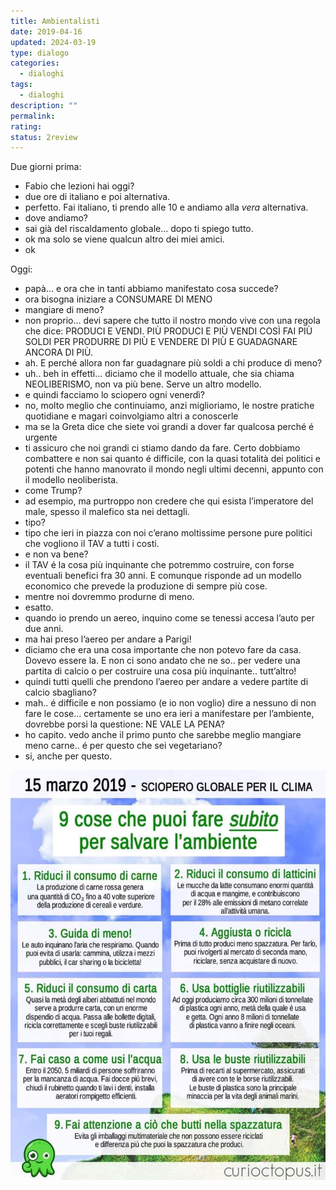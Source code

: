 ```yaml
---
title: Ambientalisti
date: 2019-04-16
updated: 2024-03-19
type: dialogo
categories:
  - dialoghi
tags:
  - dialoghi
description: ""
permalink: 
rating: 
status: 2review
---
```


Due giorni prima:

- Fabio che lezioni hai oggi?
- due ore di italiano e poi alternativa.
- perfetto. Fai italiano, ti prendo alle 10 e andiamo alla _vera_ alternativa.
- dove andiamo?
- sai già del riscaldamento globale... dopo ti spiego tutto.
- ok ma solo se viene qualcun altro dei miei amici.
- ok

Oggi:

- papà... e ora che in tanti abbiamo manifestato cosa succede?
- ora bisogna iniziare a CONSUMARE DI MENO
- mangiare di meno?
- non proprio... devi sapere che tutto il nostro mondo vive con una regola che dice: PRODUCI E VENDI. PIÙ PRODUCI E PIÙ VENDI COSÌ FAI PIÙ SOLDI PER PRODURRE DI PIÙ E VENDERE DI PIÙ E GUADAGNARE ANCORA DI PIÙ.
- ah. E perché allora non far guadagnare più soldi a chi produce di meno?
- uh.. beh in effetti... diciamo che il modello attuale, che sia chiama NEOLIBERISMO, non va più bene. Serve un altro modello.
- e quindi facciamo lo sciopero ogni venerdì?
- no, molto meglio che continuiamo, anzi miglioriamo, le nostre pratiche quotidiane e magari coinvolgiamo altri a conoscerle
- ma se la Greta dice che siete voi grandi a dover far qualcosa perché é urgente
- ti assicuro che noi grandi ci stiamo dando da fare. Certo dobbiamo combattere e non sai quanto é difficile, con la quasi totalità dei politici e potenti che hanno manovrato il mondo negli ultimi decenni, appunto con il modello neoliberista.
- come Trump?
- ad esempio, ma purtroppo non credere che qui esista l’imperatore del male, spesso il malefico sta nei dettagli.
- tipo?
- tipo che ieri in piazza con noi c’erano moltissime persone pure politici che vogliono il TAV a tutti i costi.
- e non va bene?
- il TAV é la cosa più inquinante che potremmo costruire, con forse eventuali benefici fra 30 anni. E comunque risponde ad un modello economico che prevede la produzione di sempre più cose.
- mentre noi dovremmo produrne di meno.
- esatto.
- quando io prendo un aereo, inquino come se tenessi accesa l’auto per due anni.
- ma hai preso l’aereo per andare a Parigi!
- diciamo che era una cosa importante che non potevo fare da casa. Dovevo essere la. E non ci sono andato che ne so.. per vedere una partita di calcio o per costruire una cosa più inquinante.. tutt’altro!
- quindi tutti quelli che prendono l’aereo per andare a vedere partite di calcio sbagliano?
- mah.. é difficile e non possiamo (e io non voglio) dire a nessuno di non fare le cose... certamente se uno era ieri a manifestare per l’ambiente, dovrebbe porsi la questione: NE VALE LA PENA?
- ho capito. vedo anche il primo punto che sarebbe meglio mangiare meno carne.. é per questo che sei vegetariano?
- si, anche per questo.

![ambientalisti](../../assets/img/dadialog/ambientalisti.jpg)
